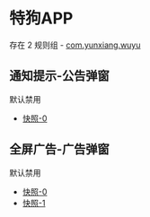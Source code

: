 # 特狗APP

存在 2 规则组 - [com.yunxiang.wuyu](/src/apps/com.yunxiang.wuyu.ts)

## 通知提示-公告弹窗

默认禁用

- [快照-0](https://i.gkd.li/import/13455634)

## 全屏广告-广告弹窗

默认禁用

- [快照-0](https://i.gkd.li/import/13455628)
- [快照-1](https://i.gkd.li/import/13455629)
